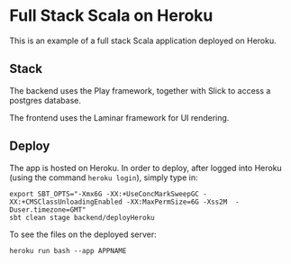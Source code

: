 # Full Stack Scala on Heroku

This is an example of a full stack Scala application deployed on
Heroku.

## Stack

The backend uses the Play framework, together with Slick to access a
postgres database.

The frontend uses the Laminar framework for UI rendering.

## Deploy

The app is hosted on Heroku. In order to deploy, after logged into
Heroku (using the command `heroku login`), simply type in:
```
export SBT_OPTS="-Xmx6G -XX:+UseConcMarkSweepGC -XX:+CMSClassUnloadingEnabled -XX:MaxPermSize=6G -Xss2M  -Duser.timezone=GMT"
sbt clean stage backend/deployHeroku
```

To see the files on the deployed server:
```
heroku run bash --app APPNAME
```
